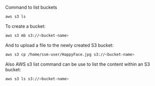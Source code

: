 
Command to list buckets

```bash
aws s3 ls
```

To create a bucket: 

```bash
aws s3 mb s3://<bucket-name>
```

And to upload a file to the newly created S3 bucket: 
```bash
aws s3 cp /home/ssm-user/HappyFace.jpg s3://<bucket-name>
```

Also AWS s3 list command can be use to list the content within an S3 bucket: 

```bash
aws s3 ls s3://<bucket-name>
```
